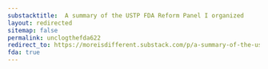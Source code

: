 ```yaml
---
substacktitle:  A summary of the USTP FDA Reform Panel I organized
layout: redirected
sitemap: false
permalink: unclogthefda622
redirect_to: https://moreisdifferent.substack.com/p/a-summary-of-the-ustp-fda-reform
fda: true
---
```

